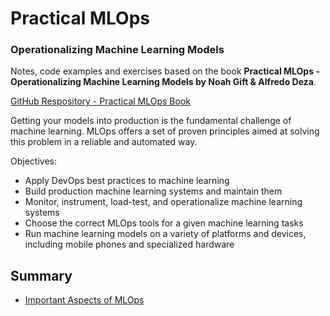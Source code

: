 # Practical MLOps
### Operationalizing Machine Learning Models


Notes, code examples and exercises based on the book **Practical MLOps - Operationalizing Machine Learning Models by Noah Gift & Alfredo Deza**.

[GitHub Respository - Practical MLOps Book](https://github.com/paiml/practical-mlops-book)

Getting your models into production is the fundamental challenge of machine learning. MLOps offers a set of proven principles aimed at solving this problem in a reliable and automated way.

Objectives:
- Apply DevOps best practices to machine learning
- Build production machine learning systems and maintain them
- Monitor, instrument, load-test, and operationalize machine learning systems
- Choose the correct MLOps tools for a given machine learning tasks
- Run machine learning models on a variety of platforms and devices, including mobile phones and specialized hardware


## Summary
- [Important Aspects of MLOps](documentation/notes/1_important_aspects_of_mlops.md)